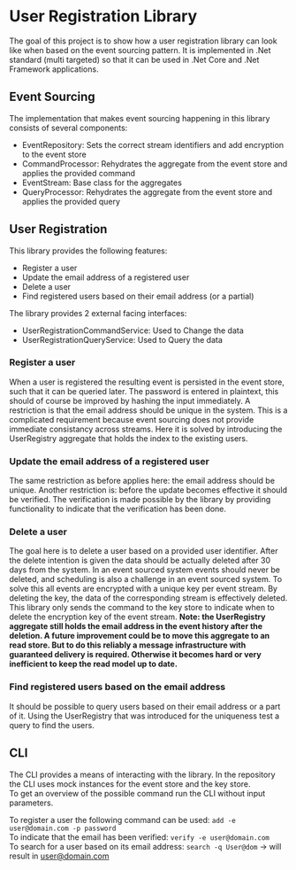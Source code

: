 # User Registration Library

The goal of this project is to show how a user registration library can look like when based on the event sourcing pattern.
It is implemented in .Net standard (multi targeted) so that it can be used in .Net Core and .Net Framework applications.

## Event Sourcing
The implementation that makes event sourcing happening in this library consists of several components:
* EventRepository: Sets the correct stream identifiers and add encryption to the event store
* CommandProcessor: Rehydrates the aggregate from the event store and applies the provided command
* EventStream: Base class for the aggregates
* QueryProcessor: Rehydrates the aggregate from the event store and applies the provided query

## User Registration
This library provides the following features:
* Register a user
* Update the email address of a registered user
* Delete a user
* Find registered users based on their email address (or a partial)

The library provides 2 external facing interfaces:
* UserRegistrationCommandService: Used to Change the data
* UserRegistrationQueryService: Used to Query the data

### Register a user
When a user is registered the resulting event is persisted in the event store, such that it can be queried later.
The password is entered in plaintext, this should of course be improved by hashing the input immediately.
A restriction is that the email address should be unique in the system.
This is a complicated requirement because event sourcing does not provide immediate consistancy across streams.
Here it is solved by introducing the UserRegistry aggregate that holds the index to the existing users.

### Update the email address of a registered user
The same restriction as before applies here: the email address should be unique.
Another restriction is: before the update becomes effective it should be verified.
The verification is made possible by the library by providing functionality to indicate that the verification has been done.

### Delete a user
The goal here is to delete a user based on a provided user identifier.
After the delete intention is given the data should be actually deleted after 30 days from the system.
In an event sourced system events should never be deleted, and scheduling is also a challenge in an event sourced system.
To solve this all events are encrypted with a unique key per event stream. By deleting the key, the data of the corresponding stream is effectively deleted.
This library only sends the command to the key store to indicate when to delete the encryption key of the event stream.
**Note: the UserRegistry aggregate still holds the email address in the event history after the deletion. A future improvement could be to move this aggregate to an read store.
But to do this reliably a message infrastructure with guaranteed delivery is required. Otherwise it becomes hard or very inefficient to keep the read model up to date.**

### Find registered users based on the email address
It should be possible to query users based on their email address or a part of it.
Using the UserRegistry that was introduced for the uniqueness test a query to find the users.

## CLI
The CLI provides a means of interacting with the library. In the repository the CLI uses mock instances for the event store and the key store.\
To get an overview of the possible command run the CLI without input parameters.

To register a user the following command can be used: `add -e user@domain.com -p password`\
To indicate that the email has been verified: `verify -e user@domain.com`\
To search for a user based on its email address: `search -q User@dom` -> will result in user@domain.com
